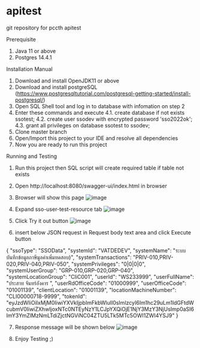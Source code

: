 # apitest
git repository for pccth apitest

Prerequisite
1. Java 11 or above
2. Postgres 14.4.1

Installation Manual
1. Download and install OpenJDK11 or above
2. Download and install postgreSQL (https://www.postgresqltutorial.com/postgresql-getting-started/install-postgresql/)
3. Open SQL Shell tool and log in to database with infomation on step 2
4. Enter these commands and execute
    4.1. create database if not exists ssotest;
    4.2. create user ssodev with encrypted password 'sso2022ok';
    4.3. grant all privileges on database ssotest to ssodev;
5. Clone master branch
6. Open/Import this project to your IDE and resolve all dependencies
7. Now you are ready to run this project

Running and Testing
1. Run this project then SQL script will create required table if table not exists
2. Open http://localhost:8080/swagger-ui/index.html in browser
3. Browser will show this page
![image](https://user-images.githubusercontent.com/47107710/183253227-b90a014c-a2d9-41c1-a216-cfb010e073e8.png)

4. Expand sso-user-test-resource tab
![image](https://user-images.githubusercontent.com/47107710/183253330-a2ac0d79-d7c4-4d42-b0d8-03168df0340f.png)

5. Click Try it out button
![image](https://user-images.githubusercontent.com/47107710/183253401-c042299b-e104-4a45-927e-2214788a3fac.png)

6. insert below JSON request in Request body text area and click Execute button
    
{
      "ssoType": "SSOData",
      "systemId": "VATDEDEV",
      "systemName": "ระบบบันทึกข้อมูลภาษีมูลค่าเพิ่มทดสอบ)",
      "systemTransactions": "PRIV-010,PRIV-020,PRIV-040,PRIV-050",
      "systemPrivileges": "0|0|0|0",
      "systemUserGroup": "GRP-010,GRP-020,GRP-040",
      "systemLocationGroup": "CliC001",
      "userId": "WS233999",
      "userFullName": "ประสาท จันทร์อังคาร ",
      "userRdOfficeCode": "01000999",
      "userOfficeCode": "01001139",
      "clientLocation": "01001139",
      "locationMachineNumber": "CLI00000718-9999",
      "tokenId": "eyJzdWIiOiIxMjM0IiwiYXVkIjpbImFkbWluIl0sImlzcyI6Im1hc29uLm1ldGFtdWcubmV0IiwiZXhwIjoxNTc0NTEyNzY1LCJpYXQiOjE1NjY3MzY3NjUsImp0aSI6ImY3YmZlMzNmLTdiZjctNGViNC04ZTU5LTk5MTc5OWI1ZWI4YSJ9"
}

7. Response message will be shown below
![image](https://user-images.githubusercontent.com/47107710/183253803-00b5ee12-e3ca-489c-a3c0-eab299dd651e.png)

8. Enjoy Testing ;)

